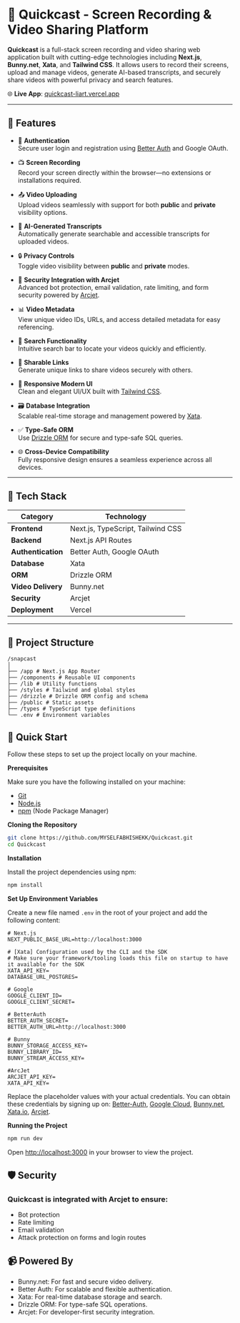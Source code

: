 # 🎥 Quickcast - Screen Recording & Video Sharing Platform

**Quickcast** is a full-stack screen recording and video sharing web application built with cutting-edge technologies including **Next.js**, **Bunny.net**, **Xata**, and **Tailwind CSS**. It allows users to record their screens, upload and manage videos, generate AI-based transcripts, and securely share videos with powerful privacy and search features.

🌐 **Live App**: [quickcast-liart.vercel.app](https://quickcast-liart.vercel.app/)

---

## 🚀 Features

- 🔐 **Authentication**  
  Secure user login and registration using [Better Auth](https://betterauth.dev) and Google OAuth.

- 📺 **Screen Recording**  
  Record your screen directly within the browser—no extensions or installations required.

- 📤 **Video Uploading**  
  Upload videos seamlessly with support for both **public** and **private** visibility options.

- 🧠 **AI-Generated Transcripts**  
  Automatically generate searchable and accessible transcripts for uploaded videos.

- 🔒 **Privacy Controls**  
  Toggle video visibility between **public** and **private** modes.

- 🧰 **Security Integration with Arcjet**  
  Advanced bot protection, email validation, rate limiting, and form security powered by [Arcjet](https://arcjet.com).

- 📊 **Video Metadata**  
  View unique video IDs, URLs, and access detailed metadata for easy referencing.

- 🔎 **Search Functionality**  
  Intuitive search bar to locate your videos quickly and efficiently.

- 🔗 **Sharable Links**  
  Generate unique links to share videos securely with others.

- 💅 **Responsive Modern UI**  
  Clean and elegant UI/UX built with [Tailwind CSS](https://tailwindcss.com).

- 🗃️ **Database Integration**  
  Scalable real-time storage and management powered by [Xata](https://xata.io).

- ✅ **Type-Safe ORM**  
  Use [Drizzle ORM](https://orm.drizzle.team) for secure and type-safe SQL queries.

- 🌐 **Cross-Device Compatibility**  
  Fully responsive design ensures a seamless experience across all devices.

---

## 🧰 Tech Stack

| Category              | Technology        |
|-----------------------|-------------------|
| **Frontend**          | Next.js, TypeScript, Tailwind CSS |
| **Backend**           | Next.js API Routes |
| **Authentication**    | Better Auth, Google OAuth |
| **Database**          | Xata |
| **ORM**               | Drizzle ORM |
| **Video Delivery**    | Bunny.net |
| **Security**          | Arcjet |
| **Deployment**        | Vercel |

---
## 📁 Project Structure

````
/snapcast
│
├── /app # Next.js App Router
├── /components # Reusable UI components
├── /lib # Utility functions
├── /styles # Tailwind and global styles
├── /drizzle # Drizzle ORM config and schema
├── /public # Static assets
├── /types # TypeScript type definitions
└── .env # Environment variables
````

## <a name="quick-start">🤸 Quick Start</a>

Follow these steps to set up the project locally on your machine.

**Prerequisites**

Make sure you have the following installed on your machine:

- [Git](https://git-scm.com/)
- [Node.js](https://nodejs.org/en)
- [npm](https://www.npmjs.com/) (Node Package Manager)

**Cloning the Repository**

```bash
git clone https://github.com/MYSELFABHISHEKK/Quickcast.git
cd Quickcast
```

**Installation**

Install the project dependencies using npm:

```bash
npm install
```

**Set Up Environment Variables**

Create a new file named `.env` in the root of your project and add the following content:

```env
# Next.js
NEXT_PUBLIC_BASE_URL=http://localhost:3000

# [Xata] Configuration used by the CLI and the SDK
# Make sure your framework/tooling loads this file on startup to have it available for the SDK
XATA_API_KEY=
DATABASE_URL_POSTGRES=

# Google
GOOGLE_CLIENT_ID=
GOOGLE_CLIENT_SECRET=

# BetterAuth
BETTER_AUTH_SECRET=
BETTER_AUTH_URL=http://localhost:3000

# Bunny
BUNNY_STORAGE_ACCESS_KEY=
BUNNY_LIBRARY_ID=
BUNNY_STREAM_ACCESS_KEY=

#ArcJet
ARCJET_API_KEY=
XATA_API_KEY=
```

Replace the placeholder values with your actual credentials. You can obtain these credentials by signing up on: [Better-Auth](https://www.better-auth.com), [Google Cloud](https://console.cloud.google.com), [Bunny.net](https://bunny.net), [Xata.io](https://xata.io), [Arcjet](https://arcjet.com/).

**Running the Project**

```bash
npm run dev
```

Open [http://localhost:3000](http://localhost:3000) in your browser to view the project.




## 🛡️ Security

### Quickcast is integrated with Arcjet to ensure:

- Bot protection
- Rate limiting
- Email validation
- Attack protection on forms and login routes

## 📹 Powered By
- Bunny.net: For fast and secure video delivery.
- Better Auth: For scalable and flexible authentication.
- Xata: For real-time database storage and search.
- Drizzle ORM: For type-safe SQL operations.
- Arcjet: For developer-first security integration.
